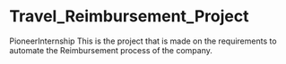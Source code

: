 # Travel_Reimbursement_Project
PioneerInternship
This is the project that is made on the requirements to automate the Reimbursement process of the company.
